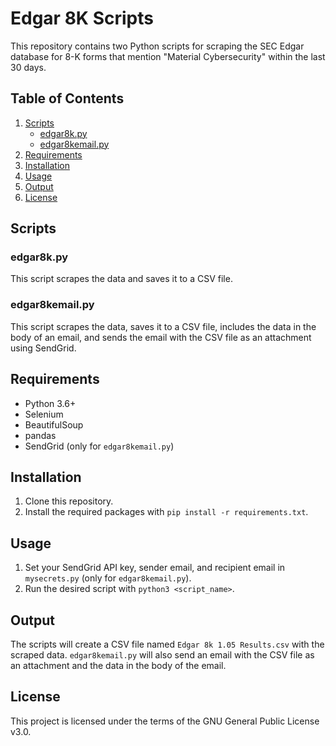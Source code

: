 # Edgar 8K Scripts

This repository contains two Python scripts for scraping the SEC Edgar database for 8-K forms that mention "Material Cybersecurity" within the last 30 days.

## Table of Contents

1. [Scripts](#scripts)
    - [edgar8k.py](#edgar8kpy)
    - [edgar8kemail.py](#edgar8kemailpy)
2. [Requirements](#requirements)
3. [Installation](#installation)
4. [Usage](#usage)
5. [Output](#output)
6. [License](#license)

## Scripts

### edgar8k.py

This script scrapes the data and saves it to a CSV file.

### edgar8kemail.py

This script scrapes the data, saves it to a CSV file, includes the data in the body of an email, and sends the email with the CSV file as an attachment using SendGrid.

## Requirements

- Python 3.6+
- Selenium
- BeautifulSoup
- pandas
- SendGrid (only for `edgar8kemail.py`)

## Installation

1. Clone this repository.
2. Install the required packages with `pip install -r requirements.txt`.

## Usage

1. Set your SendGrid API key, sender email, and recipient email in `mysecrets.py` (only for `edgar8kemail.py`).
2. Run the desired script with `python3 <script_name>`.

## Output

The scripts will create a CSV file named `Edgar 8k 1.05 Results.csv` with the scraped data. `edgar8kemail.py` will also send an email with the CSV file as an attachment and the data in the body of the email.

## License

This project is licensed under the terms of the GNU General Public License v3.0.